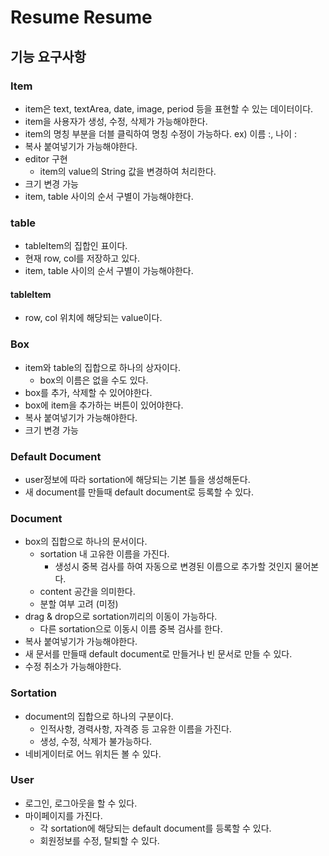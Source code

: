 # Resume Resume

## 기능 요구사항
### Item
- item은 text, textArea, date, image, period
  등을 표현할 수 있는 데이터이다.
- item을 사용자가 생성, 수정, 삭제가 가능해야한다.
- item의 명칭 부분을 더블 클릭하여 명칭 수정이 가능하다. 
  ex) 이름 :, 나이 :
- 복사 붙여넣기가 가능해야한다.
- editor 구현 
  - item의 value의 String 값을 변경하여 처리한다.
- 크기 변경 가능
- item, table 사이의 순서 구별이 가능해야한다.

### table
- tableItem의 집합인 표이다.
- 현재 row, col를 저장하고 있다.
- item, table 사이의 순서 구별이 가능해야한다.
#### tableItem
- row, col 위치에 해당되는 value이다.

### Box
- item와 table의 집합으로 하나의 상자이다.
  - box의 이름은 없을 수도 있다.
- box를 추가, 삭제할 수 있어야한다.
- box에 item을 추가하는 버튼이 있어야한다.
- 복사 붙여넣기가 가능해야한다.
- 크기 변경 가능

### Default Document
- user정보에 따라 sortation에 해당되는 기본 틀을 생성해둔다.
- 새 document를 만들때 default document로 등록할 수 있다.

### Document
- box의 집합으로 하나의 문서이다.
    - sortation 내 고유한 이름을 가진다.
      - 생성시 중복 검사를 하여 자동으로 
        변경된 이름으로 추가할 것인지 물어본다.
    - content 공간을 의미한다.
    - 분할 여부 고려 (미정)
- drag & drop으로 sortation끼리의 이동이 가능하다.    
    - 다른 sortation으로 이동시 이름 중복 검사를 한다.
- 복사 붙여넣기가 가능해야한다.
- 새 문서를 만들때 default document로 만들거나 빈 문서로 만들 수 있다.
- 수정 취소가 가능해야한다.

### Sortation
- document의 집합으로 하나의 구분이다.
    - 인적사항, 경력사항, 자격증 등 고유한 이름을 가진다.
    - 생성, 수정, 삭제가 불가능하다.
- 네비게이터로 어느 위치든 볼 수 있다.

### User
- 로그인, 로그아웃을 할 수 있다.
- 마이페이지를 가진다.
    - 각 sortation에 해당되는 default document를 등록할 수 있다.
    - 회원정보를 수정, 탈퇴할 수 있다.
    

